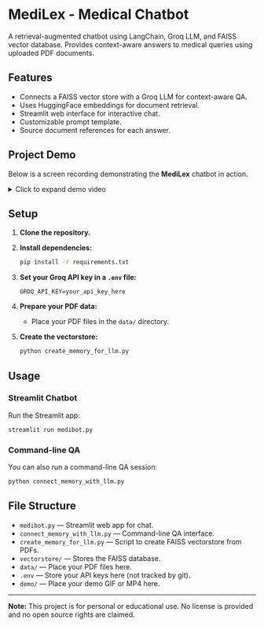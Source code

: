 # MediLex - Medical Chatbot

A retrieval-augmented chatbot using LangChain, Groq LLM, and FAISS vector database.
Provides context-aware answers to medical queries using uploaded PDF documents.

## Features

- Connects a FAISS vector store with a Groq LLM for context-aware QA.
- Uses HuggingFace embeddings for document retrieval.
- Streamlit web interface for interactive chat.
- Customizable prompt template.
- Source document references for each answer.

  
## Project Demo

Below is a screen recording demonstrating the **MediLex** chatbot in action.

<details>
<summary>Click to expand demo video</summary>

<p align="center">
  <img src="demo.demo" alt="MediLex Chatbot Demo" width="900" height="600">
</p>

</details>

## Setup

1. **Clone the repository.**
2. **Install dependencies:**

   ```bash
   pip install -r requirements.txt
   ```
3. **Set your Groq API key in a `.env` file:**

   ```
   GROQ_API_KEY=your_api_key_here
   ```
4. **Prepare your PDF data:**

   - Place your PDF files in the `data/` directory.
5. **Create the vectorstore:**

   ```bash
   python create_memory_for_llm.py
   ```

## Usage

### Streamlit Chatbot

Run the Streamlit app:

```bash
streamlit run medibot.py
```

### Command-line QA

You can also run a command-line QA session:

```bash
python connect_memory_with_llm.py
```

## File Structure

- `medibot.py` — Streamlit web app for chat.
- `connect_memory_with_llm.py` — Command-line QA interface.
- `create_memory_for_llm.py` — Script to create FAISS vectorstore from PDFs.
- `vectorstore/` — Stores the FAISS database.
- `data/` — Place your PDF files here.
- `.env` — Store your API keys here (not tracked by git).
- `demo/` — Place your demo GIF or MP4 here.

---

**Note:**
This project is for personal or educational use. No license is provided and no open source rights are claimed.
